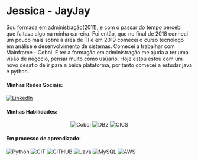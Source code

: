 #  Jessica - JayJay 

  Sou formada em administração(2011), e com o passar do tempo percebi que faltava algo na minha carreira. Foi então, que no final de 2018 conheci um pouco mais sobre a área de TI 
e em 2019 comecei o curso tecnologo em análise e desenvolvimento de sistemas. Comecei a trabalhar com Mainframe - Cobol. E ter a formação em administração me ajuda a ter uma visão de 
négocio, pensar muito como usúario. 
  Hoje estou estou com um novo desafio de ir para a baixa plataforma, por tanto comecei a estudar java e python.
     

#### Minhas Redes Sociais: 
[![LinkedIn](https://img.shields.io/badge/LinkedIn-000?style=for-the-badge&logo=linkedin&logoColor=0E76A8)](https://www.linkedin.com/in/jessica-jara-394baa111/)

#### Minhas Habilidades:

<center>

![Cobol](https://img.shields.io/badge/cobol-000?style=for-the-badge&logo=cobol)
![DB2](https://img.shields.io/badge/DB2-000?style=for-the-badge&logo=db2)
![CICS](https://img.shields.io/badge/CICS-000?style=for-the-badge&logo=cics)

</center>

#### Em processo de aprendizado:

![Python](https://img.shields.io/badge/Python-000?style=for-the-badge&logo=Python)
![GIT](https://img.shields.io/badge/git-000?style=for-the-badge&logo=git)
![GITHUB](https://img.shields.io/badge/github-000?style=for-the-badge&logo=github)
![Java](https://img.shields.io/badge/Java-000?style=for-the-badge&logo=java)
![MySQL](https://img.shields.io/badge/mysql-000?style=for-the-badge&logo=mysql&logo)
![AWS](https://img.shields.io/badge/aws-000?style=for-the-badge&logo=amazonaws&logo)
